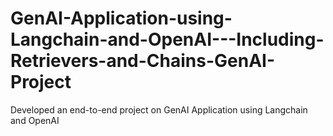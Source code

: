 # GenAI-Application-using-Langchain-and-OpenAI---Including-Retrievers-and-Chains-GenAI-Project
Developed an end-to-end project on GenAI Application using Langchain and OpenAI
